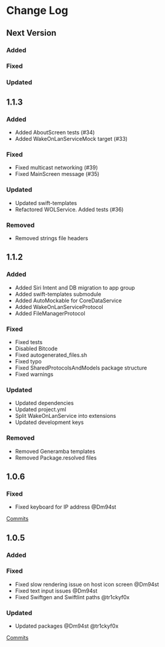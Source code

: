 # Change Log

## Next Version

### Added

### Fixed

### Updated

## 1.1.3

### Added

- Added AboutScreen tests (#34)
- Added WakeOnLanServiceMock target (#33)

### Fixed

- Fixed multicast networking (#39)
- Fixed MainScreen message (#35)

### Updated

- Updated swift-templates
- Refactored WOLService. Added tests (#36)

### Removed

- Removed strings file headers

## 1.1.2

### Added

- Added Siri Intent and DB migration to app group
- Added swift-templates submodule
- Added AutoMockable for CoreDataService
- Added WakeOnLanServiceProtocol
- Added FileManagerProtocol

### Fixed

- Fixed tests
- Disabled Bitcode
- Fixed autogenerated_files.sh
- Fixed typo
- Fixed SharedProtocolsAndModels package structure
- Fixed warnings

### Updated

- Updated dependencies
- Updated project.yml
- Split WakeOnLanService into extensions
- Updated development keys

### Removed

- Removed Generamba templates
- Removed Package.resolved files

## 1.0.6

### Fixed

- Fixed keyboard for IP address @Dm94st

[Commits](https://github.com/tr1ckyf0x/wakeonlan-ios/compare/v1.0.5...1.0.6)

## 1.0.5

### Added

### Fixed

- Fixed slow rendering issue on host icon screen @Dm94st
- Fixed text input issues @Dm94st
- Fixed Swiftgen and Swiftlint paths @tr1ckyf0x

### Updated

- Updated packages @Dm94st @tr1ckyf0x

[Commits](https://github.com/tr1ckyf0x/wakeonlan-ios/compare/v1.0.4...1.0.5)